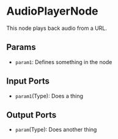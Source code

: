# AudioPlayerNode

This node plays back audio from a URL.

## Params

- `param1`: Defines something in the node

## Input Ports

- `param1`(Type): Does a thing

## Output Ports

- `param`(Type): Does another thing
